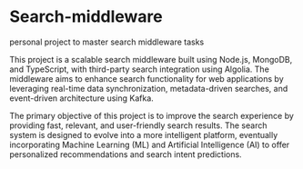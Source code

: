 # Search-middleware
personal project to master search middleware tasks 

This project is a scalable search middleware built using Node.js, MongoDB, and TypeScript, with third-party search integration using Algolia. The middleware aims to enhance search functionality for web applications by leveraging real-time data synchronization, metadata-driven searches, and event-driven architecture using Kafka.

The primary objective of this project is to improve the search experience by providing fast, relevant, and user-friendly search results. The search system is designed to evolve into a more intelligent platform, eventually incorporating Machine Learning (ML) and Artificial Intelligence (AI) to offer personalized recommendations and search intent predictions.

